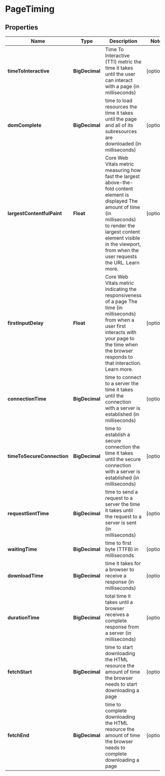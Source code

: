 

# PageTiming


## Properties

| Name | Type | Description | Notes |
|------------ | ------------- | ------------- | -------------|
|**timeToInteractive** | **BigDecimal** | Time To Interactive (TTI) metric the time it takes until the user can interact with a page (in milliseconds) |  [optional] |
|**domComplete** | **BigDecimal** | time to load resources the time it takes until the page and all of its subresources are downloaded (in milliseconds) |  [optional] |
|**largestContentfulPaint** | **Float** | Core Web Vitals metric measuring how fast the largest above-the-fold content element is displayed The amount of time (in milliseconds) to render the largest content element visible in the viewport, from when the user requests the URL. Learn more. |  [optional] |
|**firstInputDelay** | **Float** | Core Web Vitals metric indicating the responsiveness of a page The time (in milliseconds) from when a user first interacts with your page to the time when the browser responds to that interaction. Learn more. |  [optional] |
|**connectionTime** | **BigDecimal** | time to connect to a server the time it takes until the connection with a server is established (in milliseconds) |  [optional] |
|**timeToSecureConnection** | **BigDecimal** | time to establish a secure connection the time it takes until the secure connection with a server is established (in milliseconds) |  [optional] |
|**requestSentTime** | **BigDecimal** | time to send a request to a server the time it takes until the request to a server is sent (in milliseconds) |  [optional] |
|**waitingTime** | **BigDecimal** | time to first byte (TTFB) in milliseconds |  [optional] |
|**downloadTime** | **BigDecimal** | time it takes for a browser to receive a response (in milliseconds) |  [optional] |
|**durationTime** | **BigDecimal** | total time it takes until a browser receives a complete response from a server (in milliseconds) |  [optional] |
|**fetchStart** | **BigDecimal** | time to start downloading the HTML resource the amount of time the browser needs to start downloading a page |  [optional] |
|**fetchEnd** | **BigDecimal** | time to complete downloading the HTML resource the amount of time the browser needs to complete downloading a page |  [optional] |



